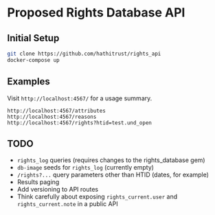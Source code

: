 # Proposed Rights Database API

## Initial Setup
```bash
git clone https://github.com/hathitrust/rights_api
docker-compose up
```

## Examples

Visit `http://localhost:4567/` for a usage summary.
```
http://localhost:4567/attributes
http://localhost:4567/reasons
http://localhost:4567/rights?htid=test.und_open

```

## TODO
- `rights_log` queries (requires changes to the rights_database gem)
- `db-image` seeds for `rights_log` (currently empty)
- `/rights?...` query parameters other than HTID (dates, for example)
- Results paging
- Add versioning to API routes
- Think carefully about exposing `rights_current.user` and `rights_current.note` in a public API
